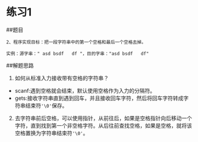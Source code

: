 ﻿# 练习1

##题目
```
2、程序实现目标：把一段字符串中的第一个空格和最后一个空格去掉。

实例：源字串：" asd bsdf   df "，目的字串："asd bsdf   df"
```
##解题思路
1. 如何从标准入力接收带有空格的字符串？ 
  - scanf:遇到空格就会结束，默认使用空格作为入力的分隔符。
  - gets:接收字符串直到遇到回车，并且接收回车字符，然后将回车字符转成字符串结束符`'\0'`保存。
2. 去字符串前后空格，可以使用指针，从前往后，如果是空格指针向后移动一个字符，直到找到第一个非空格字符。从后往前查找空格，如果是空格，就将该空格置换为字符串结束符`'\0'`。
